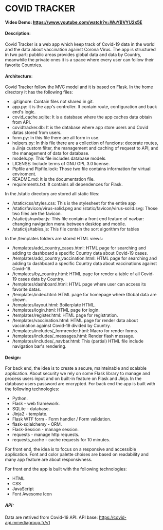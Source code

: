 # COVID TRACKER
#### Video Demo: https://www.youtube.com/watch?v=WuYBVYU2x5E
#### Description:
Covid Tracker is a web app which keep track of Covid-19 data in the world and the data about vaccination against Corona Virus. The app is structured in two part: pubblic areas provides global data and data by Country, meanwhile the private ones it is a space where every user can follow their favorite Countries.

#### Architecture:
Covid Tracker follow the MVC model and it is based on Flask.
In the home directory it has the following files:

* .gitignore: Contain files not shared in git.
* app.py: it is the app's controller. It contain route, configuration and back end's logic.
* covid_cache.sqlite: It is a database where the app caches data obtain from API.
* covidtracker.db: It is the database where app store users and Covid datas stored from users.
* form.py: In this file there are all form in use.
* helpers.py: In this file there are a collection of funcions: decorate routes, a Jinja custom filter, the management and caching of request to API, and the management of data for database.   
* models.py: This file includes database models.
* LICENSE: Include terms of GNU GPL 3.0 license.
* Pipfile and Pipfile.lock: Those two file contains information for virtual enviroment.
* README.md: It is the documentation file.
* requirements.txt: It contains all dependences for Flask.

In the /static directory are stored all static files:
* /static/css/styles.css: This is the stylesheet for the entire app
* /static/favicon/virus-solid.png and /static/favicon/virus-solid.svg: Those two files are the favicon.
* /static/js/navbar.js: This file contain a front end feature of navbar: changing navigation menu between desktop and mobile.
* /static/js/tables.js: This file contain the sort algorithm for tables

In the /templates folders are stored HTML views:
* /templates/add_country_cases.html: HTML page for searching and adding to dashboard a specific Country data about Covid-19 cases.
* /templates/add_country_vaccination.html: HTML page for searching and adding to dashboard a specific Country data about vaccinations against Covid-19.
* /templates/by_country.html: HTML page for render a table of all Covid-19 cases data by Country.
* /templates/dashboard.html: HTML page where user can access its favorite datas.
* /templates/index.html: HTML page for homepage where Global data are shown.
* /templates/layout.html: Boilerplate HTML.
* /templates/login.html: HTML page for login.
* /templates/register.html: HTML page for registration.
* /templates/vaccination.html: HTML page for render data about vaccination against Covid-19 divided by Country. 
* /templates/includes/_formrender.html: Macro for render forms.
* /templates/includes/_messages.html: Render flash message.
* /templates/includes/_navbar.html: This (partial) HTML file include navigation bar's rendering. 

#### Design:
For back end, the idea is to create a secure, mainteinable and scalable application. About security we rely on some Flask library to manage and process users input and on built-in feature on Flask and Jinja. In the database users password are encrypted.
For back end the app is built with the following technologies: 

* Python.
* Flask - web framework.
* SQLite - database.
* Jinja2 - template. 
* Flask WTF form - Form handler / Form validation.
* flask-sqlalchemy - ORM.
* Flask-Session - manage session.
* requests - manage http requests.
* requests_cache - cache requests for 10 minutes.

For front end, the idea is to focus on a responsive and accessible application. Font and color palette choises are based on readability and many app feature are about responsivness. 

For front end the app is built with the following technologies: 
* HTML 
* CSS 
* JavaScript
* Font Awesome Icon
##### API:
Data are retrived from Covid-19 API.
API base:
https://covid-api.mmediagroup.fr/v1